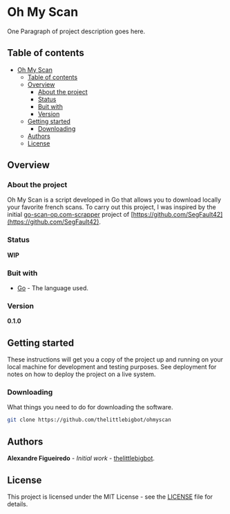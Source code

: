 # Oh My Scan

One Paragraph of project description goes here.

## Table of contents

- [Oh My Scan](#oh-my-scan)
  - [Table of contents](#table-of-contents)
  - [Overview](#overview)
    - [About the project](#about-the-project)
    - [Status](#status)
    - [Buit with](#buit-with)
    - [Version](#version)
  - [Getting started](#getting-started)
    - [Downloading](#downloading)
  - [Authors](#authors)
  - [License](#license)

## Overview

### About the project

Oh My Scan is a script developed in Go that allows you to download locally your favorite french scans. To carry out this project, I was inspired by the initial [go-scan-op.com-scrapper](https://github.com/SegFault42/go-scan-op.com-scrapper) project of [https://github.com/SegFault42](https://github.com/SegFault42).

### Status

**WIP**

### Buit with

- [Go](https://golang.org/) - The language used.

### Version

**0.1.0**

## Getting started

These instructions will get you a copy of the project up and running on your local machine for development and testing purposes. See deployment for notes on how to deploy the project on a live system.

### Downloading

What things you need to do for downloading the software.

```sh
git clone https://github.com/thelittlebigbot/ohmyscan
```

## Authors

**Alexandre Figueiredo** - _Initial work_ - [thelittlebigbot](https://github.com/thelittlebigbot).

## License

This project is licensed under the MIT License - see the [LICENSE](LICENSE) file for details.
